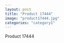 ```yaml
---
layout: post
title: "Product 17444"
image: "product17444.jpg"
categories: "category1"
---
```

Product 17444
